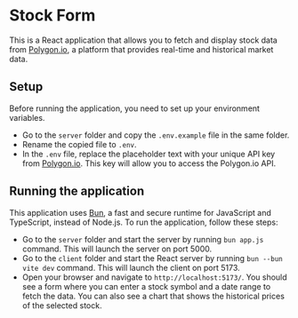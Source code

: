 # Stock Form

This is a React application that allows you to fetch and display stock data from [Polygon.io](https://polygon.io/), a platform that provides real-time and historical market data.

## Setup

Before running the application, you need to set up your environment variables.

- Go to the `server` folder and copy the `.env.example` file in the same folder.
- Rename the copied file to `.env`.
- In the `.env` file, replace the placeholder text with your unique API key from [Polygon.io](https://polygon.io/dashboard/api-keys). This key will allow you to access the Polygon.io API.

## Running the application

This application uses [Bun](https://bun.sh/), a fast and secure runtime for JavaScript and TypeScript, instead of Node.js.
To run the application, follow these steps:

- Go to the `server` folder and start the server by running `bun app.js` command. This will launch the server on port 5000.
- Go to the `client` folder and start the React server by running `bun --bun vite dev` command. This will launch the client on port 5173.
- Open your browser and navigate to `http://localhost:5173/`. You should see a form where you can enter a stock symbol and a date range to fetch the data. You can also see a chart that shows the historical prices of the selected stock.
